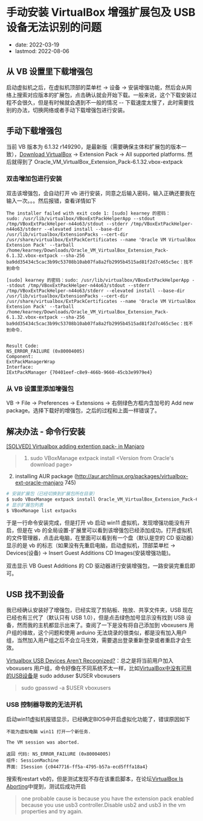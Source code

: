 # 手动安装 VirtualBox 增强扩展包及 USB 设备无法识别的问题
- date: 2022-03-19
- lastmod: 2022-08-06

## 从 VB 设置里下载增强包

启动虚拟机之后，在虚拟机顶部的菜单栏 -> 设备 -> 安装增强功能，然后会从网络上搜索对应版本的扩展包，点击确认就会开始下载。一般来说，这个下载安装过程不会很久，但是有时候就会遇到不一般的情况 -- 下载速度太慢了，此时需要找别的办法，切换网络或者手动下载增强包进行安装。

## 手动下载增强包

当前 VB 版本为 6.1.32 r149290，是最新版（需要确保主体和扩展包的版本一致），[Download VirtualBox](https://www.virtualbox.org/wiki/Downloads) -> Extension Pack -> All supported platforms. 然后就得到了 Oracle_VM_VirtualBox_Extension_Pack-6.1.32.vbox-extpack

### 双击增加包进行安装

双击该增强包，会自动打开 vb 进行安装，同意之后输入密码，输入正确还要我在输入一次。。。然后报错，查看详情如下

```
The installer failed with exit code 1: [sudo] kearney 的密码：
sudo: /usr/lib/virtualbox/VBoxExtPackHelperApp --stdout /tmp/VBoxExtPackHelper-n44o63/stdout --stderr /tmp/VBoxExtPackHelper-n44o63/stderr --elevated install --base-dir /usr/lib/virtualbox/ExtensionPacks --cert-dir /usr/share/virtualbox/ExtPackCertificates --name 'Oracle VM VirtualBox Extension Pack' --tarball /home/kearney/Downloads/Oracle_VM_VirtualBox_Extension_Pack-6.1.32.vbox-extpack --sha-256 ba9dd35434c5cac3b99c53708b10ab07fa8a2fb2995b4515ad81f2d7c465c5ec：找不到命令

[sudo] kearney 的密码：sudo: /usr/lib/virtualbox/VBoxExtPackHelperApp --stdout /tmp/VBoxExtPackHelper-n44o63/stdout --stderr /tmp/VBoxExtPackHelper-n44o63/stderr --elevated install --base-dir /usr/lib/virtualbox/ExtensionPacks --cert-dir /usr/share/virtualbox/ExtPackCertificates --name 'Oracle VM VirtualBox Extension Pack' --tarball /home/kearney/Downloads/Oracle_VM_VirtualBox_Extension_Pack-6.1.32.vbox-extpack --sha-256 ba9dd35434c5cac3b99c53708b10ab07fa8a2fb2995b4515ad81f2d7c465c5ec：找不到命令.


Result Code:
NS_ERROR_FAILURE (0x80004005)
Component:
ExtPackManagerWrap
Interface:
IExtPackManager {70401eef-c8e9-466b-9660-45cb3e9979e4}
```

### 从 VB 设置里添加增强包

VB -> File -> Preferences -> Extensions -> 右侧绿色方框内含加号的 Add new package。选择下载好的增强包，之后的过程和上面一样错误了。

## 解决办法 - 命令行安装

[[SOLVED] Virtualbox adding extention pack- in Manjaro](https://forum.manjaro.org/t/solved-virtualbox-adding-extention-pack-in-manjaro/25918)
> 1. sudo VBoxManage extpack install <Version from Oracle's download page>
  2. installing AUR package (http://aur.archlinux.org/packages/virtualbox-ext-oracle-manjaro 745)


```bash
# 安装扩展包（已经切换到扩展包所在目录）
$ sudo VBoxManage extpack install Oracle_VM_VirtualBox_Extension_Pack-6.1.32.vbox-extpack
# 显示扩展包列表
$ VBoxManage list extpacks
```

于是一行命令安装完成，但是打开 vb 启动 win11 虚拟机，发现增强功能没有开启，但是在 vb 的全局设置-扩展里可以看到该增强包已经添加成功。打开虚拟机的文件管理器，点击此电脑，在里面可以看到有一个盘（默认是空的 CD 驱动器）显示的是 vb 的标志（如果没有先重启电脑，启动虚拟机，顶部菜单栏 -> Devices(设备) -> Insert Guest Additions CD Images(安装增强功能)。

双击显示 VB Guest Additions 的 CD 驱动器进行安装增强包，一路安装完重启即可。

## USB 找不到设备

我已经确认安装好了增强包，已经实现了剪贴板、拖放、共享文件夹，USB 现在已经也有三代了（默认只有 USB 1.0），但是点击绿色加号显示没有找到 USB 设备，然而我的主机都显示出来了。查阅了一下是没有将自己添加到 vboxusers 用户组的缘故，这个问题和使用 arduino 无法烧录的很类似，都是没有加入用户组，当然加入用户组之后不会立马生效，需要退出登录重新登录或者重启才会生效。

[Virtualbox USB Devices Aren’t Recognized?](https://forum.manjaro.org/t/virtualbox-usb-devices-arent-recognized/57361/3)：总之是将当前用户加入 vboxusers 用户组，命令好像在不同系统不太一样，比如[VirtualBox中没有可用的USB设备](https://qastack.cn/superuser/956622/no-usb-devices-available-in-virtualbox)是 sudo adduser $USER vboxusers
> sudo gpasswd -a $USER vboxusers

### USB 控制器导致的无法开机

启动win11虚拟机报错显示，已经确定BIOS中开启虚拟化功能了，错误原因如下

```
不能为虚拟电脑 win11 打开一个新任务.

The VM session was aborted.

返回 代码: NS_ERROR_FAILURE (0x80004005)
组件: SessionMachine
界面: ISession {c0447716-ff5a-4795-b57a-ecd5fffa18a4}
```

搜索有restart vb的，但是测试发现不存在该重启脚本，在论坛[VirtualBox Is Aborting](https://forum.manjaro.org/t/virtualbox-is-aborting/102451/3)中提到，测试后成功开启
  >  one probable cause is because you have the extension pack enabled because you use usb3 controller.Disable usb2 and usb3 in the vm properties and try again.
